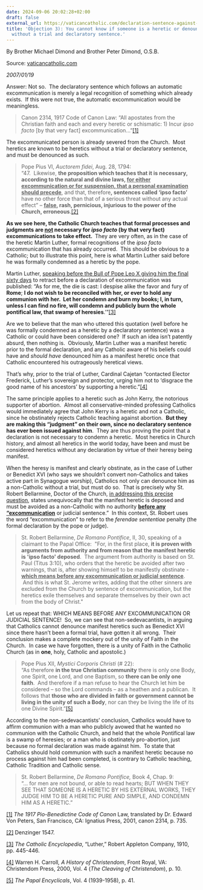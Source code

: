 ```yaml
---
date: 2024-09-06 20:02:28+02:00
draft: false
external_url: https://vaticancatholic.com/declaration-sentence-against-heretics
title: 'Objection 3): You cannot know if someone is a heretic or denounce him as such
  without a trial and declaratory sentence.'
---
```




By Brother Michael Dimond and Brother Peter Dimond, O.S.B.

Source: [vaticancatholic.com](https://vaticancatholic.com/declaration-sentence-against-heretics)

*2007/01/19*

<p>Answer: Not so.  The declaratory sentence which follows an automatic excommunication is merely a legal recognition of something which already exists.  If this were not true, the automatic excommunication would be meaningless. </p>
<blockquote>
<p>Canon 2314, 1917 Code of Canon Law: “All apostates from the Christian faith and each and every heretic or schismatic: 1) Incur <em>ipso facto</em> [by that very fact] excommunication…”<a href="#_edn1" name="_ednref1">[1]</a></p>
</blockquote>
<p>The excommunicated person is already severed from the Church.  Most heretics are known to be heretics without a trial or declaratory sentence, and must be denounced as such.</p>
<blockquote>
<p>Pope Pius VI, <em>Auctorem fidei</em>, Aug. 28, 1794:<br />“47.  Likewise, <strong>the proposition which teaches that it is necessary, according to the natural and divine laws, <u>for either excommunication or for suspension, that a personal examination should precede</u></strong>, and that, therefore<strong>, sentences called ‘ipso facto’</strong> have no other force than that of a serious threat without any actual effect” – <strong><u>false</u>, rash, pernicious, injurious to the power of the Church, erroneous</strong>.<a href="#_edn2" name="_ednref2">[2]</a></p>
</blockquote>
<p><strong>As we see here, the Catholic Church teaches that formal processes and judgments are <u>not</u> necessary for <em>ipso facto</em> (by that very fact) excommunications to take effect.  </strong>They are very often, as in the case of the heretic Martin Luther, formal recognitions of the <em>ipso facto</em> excommunication that has already occurred.  This should be obvious to a Catholic; but to illustrate this point, here is what Martin Luther said before he was formally condemned as a heretic by the pope.</p>
<p>Martin Luther, <u>speaking before the Bull of Pope Leo X giving him the final sixty days</u> to retract before a declaration of excommunication was published: “As for me, the die is cast: I despise alike the favor and fury of <strong>Rome</strong>; <strong>I do not wish to be reconciled with her, or ever to hold any communion with her.  Let her condemn and burn my books; I, in turn, unless I can find no fire, will condemn and publicly burn the whole pontifical law, that swamp of heresies</strong>.’”<a href="#_edn3" name="_ednref3">[3]</a></p>
<p>Are we to believe that the man who uttered this quotation (well before he was formally condemned as a heretic by a declaratory sentence) was a Catholic or could have been considered one?  If such an idea isn’t patently absurd, then nothing is.  Obviously, Martin Luther was a manifest heretic prior to the formal declaration, and any Catholic aware of his beliefs could have and <em>should have</em> denounced him as a manifest heretic once that Catholic encountered his outrageously heretical views.</p>
<p>That’s why, prior to the trial of Luther, Cardinal Cajetan “contacted Elector Frederick, Luther’s sovereign and protector, urging him not to ‘disgrace the good name of his ancestors’ by supporting a heretic.”<a href="#_edn4" name="_ednref4">[4]</a></p>
<p>The same principle applies to a heretic such as John Kerry, the notorious supporter of abortion.  Almost all conservative-minded professing Catholics would immediately agree that John Kerry is a heretic and not a Catholic, since he obstinately rejects Catholic teaching against abortion.  <strong>But they are making this “judgment” on their own, since no declaratory sentence has ever been issued against him</strong>.  They are thus proving the point that a declaration is not necessary to condemn a heretic.  Most heretics in Church history, and almost all heretics in the world today, have been and must be considered heretics without any declaration by virtue of their heresy being manifest.</p>
<p>When the heresy is manifest and clearly obstinate, as in the case of Luther or Benedict XVI (who says we shouldn’t convert non-Catholics and takes active part in Synagogue worship), Catholics not only can denounce him as a non-Catholic without a trial, but must do so.  That is precisely why St. Robert Bellarmine, Doctor of the Church, <u>in addressing this precise question</u>, states unequivocally that the manifest heretic is deposed and must be avoided as a non-Catholic with no authority <strong><u>before any “excommunication</u></strong> or judicial sentence.”  In this context, St. Robert uses the word “excommunication” to refer to the <em>ferendae sententiae</em> penalty (the formal declaration by the pope or judge).</p>
<blockquote>
<p>St. Robert Bellarmine, <em>De Romano Pontifice</em>, II, 30, speaking of a claimant to the Papal Office:  "For, in the first place, <strong>it is proven with arguments from authority and from reason that the manifest heretic is 'ipso facto' deposed</strong>.  The argument from authority is based on St. Paul (Titus 3:10), who orders that the heretic be avoided after two warnings, that is, after showing himself to be manifestly obstinate - <strong><u>which means before any excommunication or judicial sentence</u></strong>.  And this is what St. Jerome writes, adding that the other sinners are excluded from the Church by sentence of excommunication, but the heretics exile themselves and separate themselves by their own act from the body of Christ."</p>
</blockquote>
<p>Let us repeat that: WHICH MEANS BEFORE ANY EXCOMMUNICATION OR JUDICIAL SENTENCE!  So, we can see that non-sedevacantists, in arguing that Catholics cannot denounce manifest heretics such as Benedict XVI since there hasn’t been a formal trial, have gotten it all wrong.  Their conclusion makes a complete mockery out of the unity of Faith in the Church.  In case we have forgotten, there is a unity of Faith in the Catholic Church (as in <strong>one</strong>, holy, Catholic and apostolic.)</p>
<blockquote>
<p>Pope Pius XII, <em>Mystici Corporis Christi</em> (# 22):<br />“As therefore <strong>in the true Christian community</strong> there is only one Body, one Spirit, one Lord, and one Baptism, so <strong>there can be only one faith</strong>.  And therefore if a man refuse to hear the Church let him be considered – so the Lord commands – as a heathen and a publican.  It follows that <strong>those who are divided in faith or government cannot be living in the unity of such a Body</strong>, nor can they be living the life of its one Divine Spirit.”<a href="#_edn5" name="_ednref5">[5]</a></p>
</blockquote>
<p>According to the non-sedevacantists’ conclusion, Catholics would have to affirm communion with a man who publicly avowed that he wanted no communion with the Catholic Church, and held that the whole Pontifical law is a swamp of heresies; or a man who is obstinately pro-abortion, just because no formal declaration was made against him.  To state that Catholics should hold communion with such a manifest heretic because no process against him had been completed, is contrary to Catholic teaching, Catholic Tradition and Catholic sense.</p>
<blockquote>
<p>St. Robert Bellarmine, <em>De Romano Pontifice,</em> Book 4, Chap. 9:<br />“… for men are not bound, or able to read hearts; BUT WHEN THEY SEE THAT SOMEONE IS A HERETIC BY HIS EXTERNAL WORKS, THEY JUDGE HIM TO BE A HERETIC PURE AND SIMPLE, AND CONDEMN HIM AS A HERETIC.”</p>
</blockquote>

<div>
<p><a href="#_ednref1" name="_edn1">[1]</a> <em>The 1917 Pio-Benedictine Code of Canon</em> Law, translated by Dr. Edward Von Peters, San Francisco, CA: Ignatius Press, 2001, canon 2314, p. 735.</p>
</div>
<div>
<p><a href="#_ednref2" name="_edn2">[2]</a> Denzinger 1547.</p>
</div>
<div>
<p><a href="#_ednref3" name="_edn3">[3]</a> <em>The Catholic Encyclopedia</em>, “Luther,” Robert Appleton Company, 1910, pp. 445-446.</p>
</div>
<div>
<p><a href="#_ednref4" name="_edn4">[4]</a> Warren H. Carroll<em>, A History of Christendom</em>, Front Royal, VA: Christendom Press, 2000, Vol. 4 (<em>The Cleaving of Christendom</em>), p. 10.</p>
</div>
<div>
<p><a href="#_ednref5" name="_edn5">[5]</a> <em>The Papal Encyclicals</em>, Vol. 4 (1939-1958), p. 41.</p>
</div>
</div>
